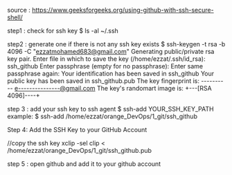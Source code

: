 source : https://www.geeksforgeeks.org/using-github-with-ssh-secure-shell/

step1 : check for ssh key 
$ ls -al ~/.ssh

step2 : generate one if there is not any ssh key exists
$  ssh-keygen -t rsa -b 4096 -C "ezzatmohamed683@gmail.com" 
Generating public/private rsa key pair.
Enter file in which to save the key (/home/ezzat/.ssh/id_rsa): ssh_github
Enter passphrase (empty for no passphrase): 
Enter same passphrase again: 
Your identification has been saved in ssh_github
Your public key has been saved in ssh_github.pub
The key fingerprint is:
---------- e---------------@gmail.com
The key's randomart image is:
+---[RSA 4096]----+

step 3 : add your ssh key to ssh agent 
$ ssh-add YOUR_SSH_KEY_PATH
example:
$ ssh-add /home/ezzat/orange_DevOps/1_git/ssh_github 

Step 4: Add the SSH Key to your GitHub Account

//copy the ssh key
xclip -sel clip < /home/ezzat/orange_DevOps/1_git/ssh_github.pub

step 5 : open github and add it to your github account

